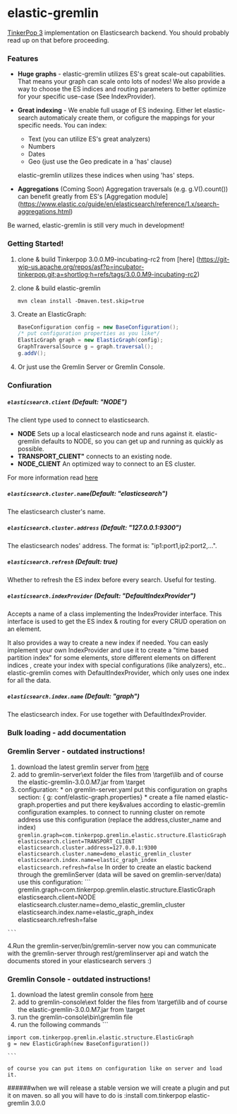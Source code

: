 # elastic-gremlin
[TinkerPop 3](http://tinkerpop.incubator.apache.org/docs/3.0.0-SNAPSHOT/) implementation on Elasticsearch backend. You should probably read up on that before proceeding.

### Features   
- **Huge graphs** - elastic-gremlin utilizes ES's great scale-out capabilities. 
That means your graph can scale onto lots of nodes!
We also provide a way to choose the ES indices and routing parameters to better optimize for your specific use-case (See IndexProvider).
- **Great indexing** -  We enable full usage of ES indexing. Either let elastic-search automaticaly create them, or cofigure the mappings for your specific needs. You can index:
  - Text (you can utilize ES's great analyzers)
  - Numbers
  - Dates
  - Geo (just use the Geo predicate in a 'has' clause)
 
  elastic-gremlin utilizes these indices when using 'has' steps.  
- **Aggregations** (Coming Soon)
  Aggregation traversals (e.g. g.V().count()) can benefit greatly from ES's [Aggregation module] (https://www.elastic.co/guide/en/elasticsearch/reference/1.x/search-aggregations.html)
  
Be warned, elastic-gremlin is still very much in development!


### Getting Started!
1. clone & build Tinkerpop 3.0.0.M9-incubating-rc2 from [here] (https://git-wip-us.apache.org/repos/asf?p=incubator-tinkerpop.git;a=shortlog;h=refs/tags/3.0.0.M9-incubating-rc2)
2. clone & build elastic-gremlin
    
    ```mvn clean install -Dmaven.test.skip=true```
3. Create an ElasticGraph:
   
    ```java
    BaseConfiguration config = new BaseConfiguration();
    /* put configuration properties as you like*/
    ElasticGraph graph = new ElasticGraph(config);
    GraphTraversalSource g = graph.traversal();
    g.addV();
    ```
4. Or just use the Gremlin Server or Gremlin Console.


### Confiuration

##### `elasticsearch.client` (Default: "NODE")
The client type used to connect to elasticsearch. 
  - **NODE** Sets up a local elasticsearch node and runs against it. elastic-gremlin defaults to NODE, so you can get up and running as quickly as possible.
  - **TRANSPORT_CLIENT"** connects to an existing node.
  - **NODE_CLIENT** An optimized way to connect to an ES cluster. 

For more information read [here](http://www.elastic.co/guide/en/elasticsearch/client/java-api/current/client.html)

##### `elasticsearch.cluster.name`(Default: "elasticsearch")
The elasticsearch cluster's name.
 
##### `elasticsearch.cluster.address` (Default: "127.0.0.1:9300") 
The elasticsearch nodes' address. The format is: "ip1:port1,ip2:port2,...".

##### `elasticsearch.refresh` (Default: true) 
Whether to refresh the ES index before every search. Useful for testing.

##### `elasticsearch.indexProvider` (Default: "DefaultIndexProvider")
Accepts a name of a class implementing the IndexProvider interface. This interface is used to get the ES index & routing for every CRUD operation on an element. 

It also provides a way to create a new index if needed. You can easly implement your own IndexProvider and use it to create a "time based partition index" for some elements, store different elements on different indices , create your index with special configurations (like analyzers), etc.. 
elastic-gremlin comes with DefaultIndexProvider, which only uses one index for all the data.

##### `elasticsearch.index.name` (Default: "graph")
The elasticsearch index. For use together with DefaultIndexProvider.


### Bulk loading - add documentation


### Gremlin Server - outdated instructions!
  1.  download the latest gremlin server from [here](http://tinkerpop.com/downloads/3.0.0.M7/gremlin-server-3.0.0.M7.zip)
  2.  add to gremlin-server\ext folder the files from \target\lib and of course the elastic-gremlin-3.0.0.M7.jar from \target
  3.  configuration:
    * on gremlin-server.yaml put this configuration on graphs section: { g: conf/elastic-graph.properties}
    * create a file named elastic-graph.properties and put there key&values according to elastic-gremlin configuration
    examples.
    to connect to running cluster on remote address use this configuration (replace the address,cluster_name and index)
    ```
    gremlin.graph=com.tinkerpop.gremlin.elastic.structure.ElasticGraph
    elasticsearch.client=TRANSPORT_CLIENT
    elasticsearch.cluster.address=127.0.0.1:9300
    elasticsearch.cluster.name=demo_elastic_gremlin_cluster
    elasticsearch.index.name=elastic_graph_index
    elasticsearch.refresh=false
    ```
    In order to create an elastic backend through the gremlinServer (data will be saved on gremlin-server/data)
    use this configuration:
    ```
    gremlin.graph=com.tinkerpop.gremlin.elastic.structure.ElasticGraph
    elasticsearch.client=NODE
    elasticsearch.cluster.name=demo_elastic_gremlin_cluster
    elasticsearch.index.name=elastic_graph_index
    elasticsearch.refresh=false

    ```
  4.Run the gremlin-server/bin/gremlin-server
    now you can communicate with the gremlin-server through rest/gremlinserver api and watch the documents stored in your elasticsearch servers :)
  
  
### Gremlin Console - outdated instructions!
  1.  download the latest gremlin console from [here](http://tinkerpop.com/downloads/3.0.0.M7/gremlin-console-3.0.0.M7.zip)
  2.  add to gremlin-console\ext folder the files from \target\lib and of course the elastic-gremlin-3.0.0.M7.jar from \target
  3. run the gremlin-console\bin\gremlin file
  4. run the following commands
    ```
    
    import com.tinkerpop.gremlin.elastic.structure.ElasticGraph
    g = new ElasticGraph(new BaseConfiguration())
    
    ```
    
    of course you can put items on configuration like on server and load it.
######when we will release a stable version we will create a plugin and put it on maven. so all you will have to do is  :install com.tinkerpop elastic-gremlin 3.0.0 



